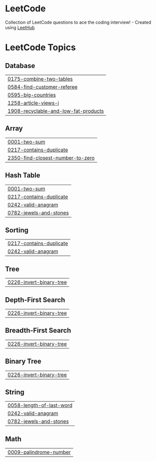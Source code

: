 # LeetCode
Collection of LeetCode questions to ace the coding interview! - Created using [LeetHub](https://github.com/QasimWani/LeetHub)

<!---LeetCode Topics Start-->
# LeetCode Topics
## Database
|  |
| ------- |
| [0175-combine-two-tables](https://github.com/Jeswani-Lokesh/LeetCode/tree/master/0175-combine-two-tables) |
| [0584-find-customer-referee](https://github.com/Jeswani-Lokesh/LeetCode/tree/master/0584-find-customer-referee) |
| [0595-big-countries](https://github.com/Jeswani-Lokesh/LeetCode/tree/master/0595-big-countries) |
| [1258-article-views-i](https://github.com/Jeswani-Lokesh/LeetCode/tree/master/1258-article-views-i) |
| [1908-recyclable-and-low-fat-products](https://github.com/Jeswani-Lokesh/LeetCode/tree/master/1908-recyclable-and-low-fat-products) |
## Array
|  |
| ------- |
| [0001-two-sum](https://github.com/Jeswani-Lokesh/LeetCode/tree/master/0001-two-sum) |
| [0217-contains-duplicate](https://github.com/Jeswani-Lokesh/LeetCode/tree/master/0217-contains-duplicate) |
| [2350-find-closest-number-to-zero](https://github.com/Jeswani-Lokesh/LeetCode/tree/master/2350-find-closest-number-to-zero) |
## Hash Table
|  |
| ------- |
| [0001-two-sum](https://github.com/Jeswani-Lokesh/LeetCode/tree/master/0001-two-sum) |
| [0217-contains-duplicate](https://github.com/Jeswani-Lokesh/LeetCode/tree/master/0217-contains-duplicate) |
| [0242-valid-anagram](https://github.com/Jeswani-Lokesh/LeetCode/tree/master/0242-valid-anagram) |
| [0782-jewels-and-stones](https://github.com/Jeswani-Lokesh/LeetCode/tree/master/0782-jewels-and-stones) |
## Sorting
|  |
| ------- |
| [0217-contains-duplicate](https://github.com/Jeswani-Lokesh/LeetCode/tree/master/0217-contains-duplicate) |
| [0242-valid-anagram](https://github.com/Jeswani-Lokesh/LeetCode/tree/master/0242-valid-anagram) |
## Tree
|  |
| ------- |
| [0226-invert-binary-tree](https://github.com/Jeswani-Lokesh/LeetCode/tree/master/0226-invert-binary-tree) |
## Depth-First Search
|  |
| ------- |
| [0226-invert-binary-tree](https://github.com/Jeswani-Lokesh/LeetCode/tree/master/0226-invert-binary-tree) |
## Breadth-First Search
|  |
| ------- |
| [0226-invert-binary-tree](https://github.com/Jeswani-Lokesh/LeetCode/tree/master/0226-invert-binary-tree) |
## Binary Tree
|  |
| ------- |
| [0226-invert-binary-tree](https://github.com/Jeswani-Lokesh/LeetCode/tree/master/0226-invert-binary-tree) |
## String
|  |
| ------- |
| [0058-length-of-last-word](https://github.com/Jeswani-Lokesh/LeetCode/tree/master/0058-length-of-last-word) |
| [0242-valid-anagram](https://github.com/Jeswani-Lokesh/LeetCode/tree/master/0242-valid-anagram) |
| [0782-jewels-and-stones](https://github.com/Jeswani-Lokesh/LeetCode/tree/master/0782-jewels-and-stones) |
## Math
|  |
| ------- |
| [0009-palindrome-number](https://github.com/Jeswani-Lokesh/LeetCode/tree/master/0009-palindrome-number) |
<!---LeetCode Topics End-->